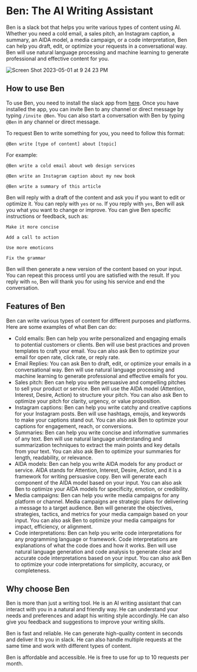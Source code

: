 # Ben: The AI Writing Assistant

Ben is a slack bot that helps you write various types of content using AI. Whether you need a cold email, a sales pitch, an Instagram caption, a summary, an AIDA model, a media campaign, or a code interpretation, Ben can help you draft, edit, or optimize your requests in a conversational way. Ben will use natural language processing and machine learning to generate professional and effective content for you.

![Screen Shot 2023-05-01 at 9 24 23 PM](https://user-images.githubusercontent.com/20006026/235457904-ac21d04b-e6bc-4e6b-a39f-2330a71a47ab.png)

## How to use Ben

To use Ben, you need to install the slack app from [here](https://slack.com/apps/A01U8RZLZJQ-ben-the-ai-writing-assistant). Once you have installed the app, you can invite Ben to any channel or direct message by typing `/invite @Ben`. You can also start a conversation with Ben by typing `@Ben` in any channel or direct message.

To request Ben to write something for you, you need to follow this format:

`@Ben write [type of content] about [topic]`

For example:

`@Ben write a cold email about web design services`

`@Ben write an Instagram caption about my new book`

`@Ben write a summary of this article`

Ben will reply with a draft of the content and ask you if you want to edit or optimize it. You can reply with `yes` or `no`. If you reply with `yes`, Ben will ask you what you want to change or improve. You can give Ben specific instructions or feedback, such as:

`Make it more concise`

`Add a call to action`

`Use more emoticons`

`Fix the grammar`

Ben will then generate a new version of the content based on your input. You can repeat this process until you are satisfied with the result. If you reply with `no`, Ben will thank you for using his service and end the conversation.

## Features of Ben

Ben can write various types of content for different purposes and platforms. Here are some examples of what Ben can do:

- Cold emails: Ben can help you write personalized and engaging emails to potential customers or clients. Ben will use best practices and proven templates to craft your email. You can also ask Ben to optimize your email for open rate, click rate, or reply rate.
- Email Replies: You can ask Ben to draft, edit, or optimize your emails in a conversational way. Ben will use natural language processing and machine learning to generate professional and effective emails for you. 
- Sales pitch: Ben can help you write persuasive and compelling pitches to sell your product or service. Ben will use the AIDA model (Attention, Interest, Desire, Action) to structure your pitch. You can also ask Ben to optimize your pitch for clarity, urgency, or value proposition.
- Instagram captions: Ben can help you write catchy and creative captions for your Instagram posts. Ben will use hashtags, emojis, and keywords to make your captions stand out. You can also ask Ben to optimize your captions for engagement, reach, or conversions.
- Summaries: Ben can help you write concise and informative summaries of any text. Ben will use natural language understanding and summarization techniques to extract the main points and key details from your text. You can also ask Ben to optimize your summaries for length, readability, or relevance.
- AIDA models: Ben can help you write AIDA models for any product or service. AIDA stands for Attention, Interest, Desire, Action, and it is a framework for writing persuasive copy. Ben will generate each component of the AIDA model based on your input. You can also ask Ben to optimize your AIDA models for specificity, emotion, or credibility.
- Media campaigns: Ben can help you write media campaigns for any platform or channel. Media campaigns are strategic plans for delivering a message to a target audience. Ben will generate the objectives, strategies, tactics, and metrics for your media campaign based on your input. You can also ask Ben to optimize your media campaigns for impact, efficiency, or alignment.
- Code interpretations: Ben can help you write code interpretations for any programming language or framework. Code interpretations are explanations of what the code does and how it works. Ben will use natural language generation and code analysis to generate clear and accurate code interpretations based on your input. You can also ask Ben to optimize your code interpretations for simplicity, accuracy, or completeness.

## Why choose Ben

Ben is more than just a writing tool. He is an AI writing assistant that can interact with you in a natural and friendly way. He can understand your needs and preferences and adapt his writing style accordingly. He can also give you feedback and suggestions to improve your writing skills.

Ben is fast and reliable. He can generate high-quality content in seconds and deliver it to you in slack. He can also handle multiple requests at the same time and work with different types of content.

Ben is affordable and accessible. He is free to use for up to 10 requests per month.
